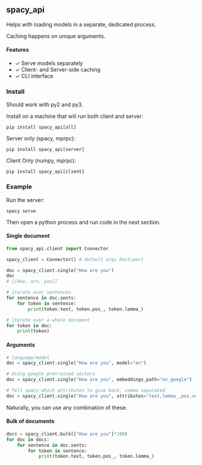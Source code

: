 ## spacy_api

Helps with loading models in a separate, dedicated process.

Caching happens on unique arguments.

#### Features

- ✓ Serve models separately
- ✓ Client- and Server-side caching
- ✓ CLI interface

### Install

Should work with py2 and py3.

Install on a machine that will run both client and server:

    pip install spacy_api[all]

Server only (spacy, mprpc):

    pip install spacy_api[server]

Client Only (numpy, mprpc):

    pip install spacy_api[client]

### Example

Run the server:

    spacy serve

Then open a python process and run code in the next section.

#### Single document

```python
from spacy_api.client import Connector

spacy_client = Connector() # default args host/port

doc = spacy_client.single("How are you")
doc
# [[How, are, you]]

# iterate over sentences
for sentence in doc.sents:
    for token in sentence:
        print(token.text, token.pos_, token.lemma_)

# iterate over a whole document
for token in doc:
    print(token)
```

#### Arguments

```python
# language/model
doc = spacy_client.single("How are you", model="en")

# Using google pretrained vectors
doc = spacy_client.single("How are you", embeddings_path="en_google")

# Tell spacy which attributes to give back, comma separated
doc = spacy_client.single("How are you", attributes="text,lemma_,pos,vector")
```

Naturally, you can use any combination of these.

#### Bulk of documents

```python
docs = spacy_client.bulk(["How are you"]*100)
for doc in docs:
    for sentence in doc.sents:
        for token in sentence:
            print(token.text, token.pos_, token.lemma_)

```
